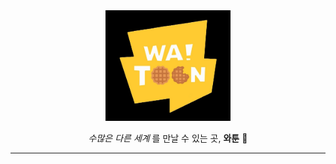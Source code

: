 <div align="center">
  <img src="./blacklogo.jpg" width=200px>

  *수많은 다른 세계* 를 만날 수 있는 곳, **와툰** :stars:

</div>

* * *

